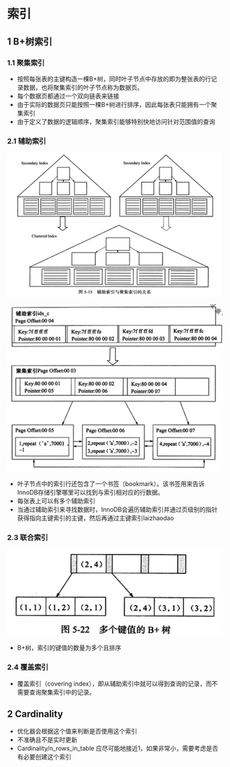 # 索引

## 1 B+树索引

### 1.1 聚集索引

- 按照每张表的主键构造一棵B+树，同时叶子节点中存放的即为整张表的行记录数据，也将聚集索引的叶子节点称为数据页。
- 每个数据页都通过一个双向链表来链接
- 由于实际的数据页只能按照一棵B+树进行排序，因此每张表只能拥有一个聚集索引
- 由于定义了数据的逻辑顺序，聚集索引能够特别快地访问针对范围值的查询

### 2.1 辅助索引

![Alt text](https://raw.githubusercontent.com/zhangtao6483/note/master/img/mysql/innodb4.png)

![Alt text](https://raw.githubusercontent.com/zhangtao6483/note/master/img/mysql/innodb5.png)

- 叶子节点中的索引行还包含了一个书签（bookmark）。该书签用来告诉InnoDB存储引擎哪里可以找到与索引相对应的行数据。
- 每张表上可以有多个辅助索引
- 当通过辅助索引来寻找数据时，InnoDB会遍历辅助索引并通过页级别的指针获得指向主键索引的主键，然后再通过主键索引laizhaodao

### 2.3 联合索引

![Alt text](https://raw.githubusercontent.com/zhangtao6483/note/master/img/mysql/innodb6.png)

- B+树，索引的键值的数量为多个且排序

### 2.4 覆盖索引

- 覆盖索引（covering index），即从辅助索引中就可以得到查询的记录，而不需要查询聚集索引中的记录。


## 2 Cardinality

- 优化器会根据这个值来判断是否使用这个索引
- 不准确且不是实时更新
- Cardinality/n_rows_in_table 应尽可能地接近1，如果非常小，需要考虑是否有必要创建这个索引




